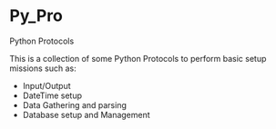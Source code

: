 # Py_Pro
Python Protocols

This is a collection of some Python Protocols to perform basic setup missions such as:
- Input/Output
- DateTime setup
- Data Gathering and parsing
- Database setup and Management
